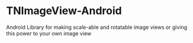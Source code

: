 # TNImageView-Android
Android Library for making scale-able and rotatable image views or giving this power to your own image view

